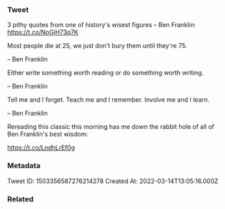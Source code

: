 ### Tweet
3 pithy quotes from one of history's wisest figures – Ben Franklin: https://t.co/NoGjH73q7K

Most people die at 25, we just don't bury them until they're 75. 

– Ben Franklin

Either write something worth reading or do something worth writing.

– Ben Franklin

Tell me and I forget. 
Teach me and I remember. 
Involve me and I learn.

– Ben Franklin

Rereading this classic this morning has me down the rabbit hole of all of Ben Franklin's best wisdom:

https://t.co/LndhLrEf0g

### Metadata
Tweet ID: 1503356587276214278
Created At: 2022-03-14T13:05:16.000Z

### Related


